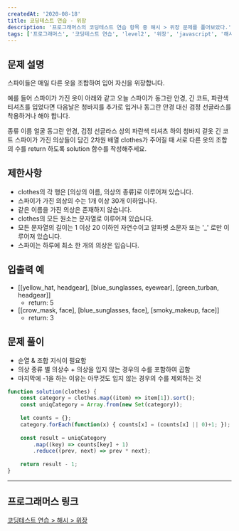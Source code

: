 ```yaml
---
createdAt: '2020-08-18'
title: 코딩테스트 연습 - 위장
description: '프로그래머스의 코딩테스트 연습 항목 중 해시 > 위장 문제를 풀어보았다.'
tags: ['프로그래머스', '코딩테스트 연습', 'level2', '위장', 'javascript', '해시']
---
```


## 문제 설명 

스파이들은 매일 다른 옷을 조합하여 입어 자신을 위장합니다.

예를 들어 스파이가 가진 옷이 아래와 같고 오늘 스파이가 동그란 안경, 긴 코트, 파란색 티셔츠를 입었다면 다음날은 청바지를 추가로 입거나 동그란 안경 대신 검정 선글라스를 착용하거나 해야 합니다.

종류	이름
얼굴	동그란 안경, 검정 선글라스
상의	파란색 티셔츠
하의	청바지
겉옷	긴 코트
스파이가 가진 의상들이 담긴 2차원 배열 clothes가 주어질 때 서로 다른 옷의 조합의 수를 return 하도록 solution 함수를 작성해주세요.

## 제한사항
- clothes의 각 행은 [의상의 이름, 의상의 종류]로 이루어져 있습니다.
- 스파이가 가진 의상의 수는 1개 이상 30개 이하입니다.
- 같은 이름을 가진 의상은 존재하지 않습니다.
- clothes의 모든 원소는 문자열로 이루어져 있습니다.
- 모든 문자열의 길이는 1 이상 20 이하인 자연수이고 알파벳 소문자 또는 '_' 로만 이루어져 있습니다.
- 스파이는 하루에 최소 한 개의 의상은 입습니다.

## 입출력 예
- [[yellow_hat, headgear], [blue_sunglasses, eyewear], [green_turban, headgear]]
  - return: 5
- [[crow_mask, face], [blue_sunglasses, face], [smoky_makeup, face]]
  - return: 3

## 문제 풀이
- 순열 & 조합 지식이 필요함
- 의상 종류 별 의상수 + 의상을 입지 않는 경우의 수를 포함하여 곱함
- 마지막에  -1을 하는 이유는 아무것도 입지 않는 경우의 수를 제외하는 것

```javascript
function solution(clothes) {
    const category = clothes.map((item) => item[1]).sort();
    const uniqCategory = Array.from(new Set(category));
    
    let counts = {};
    category.forEach(function(x) { counts[x] = (counts[x] || 0)+1; });
    
    const result = uniqCategory
        .map((key) => counts[key] + 1)
        .reduce((prev, next) => prev * next);
    
    return result - 1;
}
```  

---

## 프로그래머스 링크
<a href="https://programmers.co.kr/learn/courses/30/lessons/42578" target="_blank">코딩테스트 연습 > 해시 > 위장</a>
